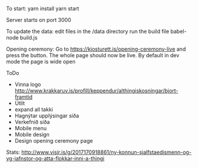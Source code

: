 To start:
  yarn install
  yarn start

Server starts on port 3000

To update the data:
edit files in the /data directory
run the build file
  babel-node build.js

Opening ceremony:
Go to https://kjosturett.is/opening-ceremony-live and press the button.
The whole page should now be live.
By default in dev mode the page is wide open


ToDo
- Vinna logo
    http://www.krakkaruv.is/profill/keppendur/althingiskosningar/bjort-framtid
- Útlit
- expand all takki
- Hagnýtar upplýsingar síða
- Verkefnið síða
- Mobile menu
- Mobile design
- Design opening ceremony page


Stats: http://www.visir.is/g/2017170918861/ny-konnun-sjalfstaedismenn-og-vg-jafnstor-og-atta-flokkar-inni-a-thingi
